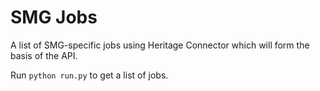 # SMG Jobs
A list of SMG-specific jobs using Heritage Connector which will form the basis of the API.

Run `python run.py` to get a list of jobs.
